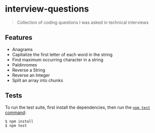 # interview-questions

> Collection of coding questions I was asked in technical interviews

## Features

- Anagrams
- Capitalize the first letter of each word in the string
- Find maximum occurring character in a string
- Paldinromes
- Reverse a String
- Reverse an Integer
- Split an array into chunks

## Tests

To run the test suite, first install the dependencies, then run the [`npm test` command](https://docs.npmjs.com/cli/test):

```bash
$ npm install
$ npm test
```
